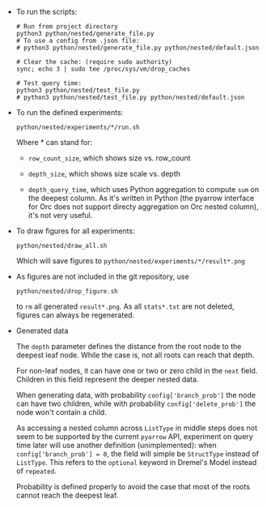 - To run the scripts:
	```shell
	# Run from project directory
	python3 python/nested/generate_file.py
	# To use a config from .json file:
	# python3 python/nested/generate_file.py python/nested/default.json

	# Clear the cache: (require sudo authority)
	sync; echo 3 | sudo tee /proc/sys/vm/drop_caches

	# Test query time:
	python3 python/nested/test_file.py
	# python3 python/nested/test_file.py python/nested/default.json
	```

- To run the defined experiments:
	```shell
	python/nested/experiments/*/run.sh
	```

	Where \* can stand for:

	- `row_count_size`, which shows size vs. row_count

	- `depth_size`, which shows size scale vs. depth

	- `depth_query_time`, which uses Python aggregation to compute `sum` on the deepest column.
	As it's written in Python (the pyarrow interface for Orc does not support directy aggregation on Orc nested column), it's not very useful.

- To draw figures for all experiments:
	```shell
	python/nested/draw_all.sh
	```

	Which will save figures to `python/nested/experiments/*/result*.png`

- As figures are not included in the git repository, use
	```shell
	python/nested/drop_figure.sh
	```

	to `rm` all generated `result*.png`.
	As all `stats*.txt` are not deleted, figures can always be regenerated.

- Generated data

	The `depth` parameter defines the distance from the root node to the deepest leaf node.
	While the case is, not all roots can reach that depth.

	For non-leaf nodes, it can have one or two or zero child in the `next` field.
	Children in this field represent the deeper nested data.

	When generating data, with probability `config['branch_prob']` the node can have two children, while with probability `config['delete_prob']` the node won't contain a child.

	As accessing a nested column across `ListType` in middle steps does not seem to be supported by the current `pyarrow` API, experiment on query time later will use another definition (unimplemented): when `config['branch_prob'] = 0`, the field will simple be `StructType` instead of `ListType`.
	This refers to the `optional` keyword in Dremel's Model instead of `repeated`.

	Probability is defined properly to avoid the case that most of the roots cannot reach the deepest leaf.
